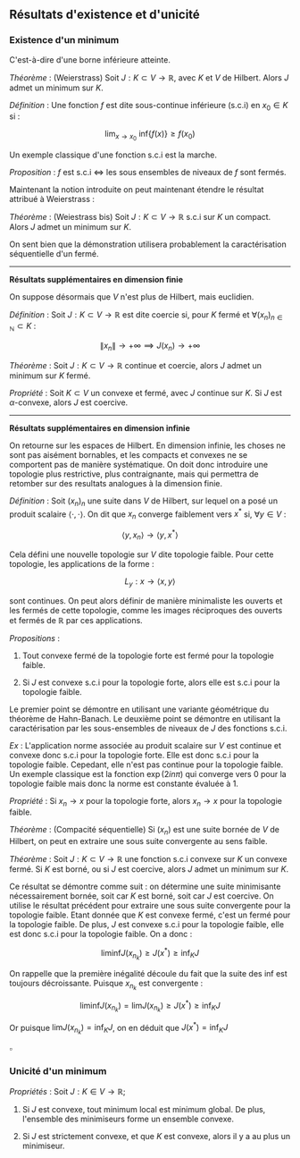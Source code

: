 ## Résultats d'existence et d'unicité

### Existence d'un minimum

C'est-à-dire d'une borne inférieure atteinte.

_Théorème_ : (Weierstrass) Soit $J : K \subset V \to \mathbb{R}$, avec $K$ et $V$ de Hilbert. Alors $J$ admet un minimum sur $K$.


_Définition_ : Une fonction $f$ est dite sous-continue inférieure ($\text{s.c.i}$) en $x_0 \in K$ si :

$$
\text{lim}_{x \to x_0} \text{ inf}\{f(x)\} \geq f(x_0)
$$

Un exemple classique d'une fonction $\text{s.c.i}$ est la marche.

_Proposition_ : $f$ est $\text{s.c.i}$ $\iff$ les sous ensembles de niveaux de $f$ sont fermés.

Maintenant la notion introduite on peut maintenant étendre le résultat attribué à Weierstrass :

_Théorème_ : (Weiestrass bis) Soit $J : K \subset V \to \mathbb{R}$ $\text{s.c.i}$ sur $K$ un compact. Alors $J$ admet un minimum sur $K$. 

On sent bien que la démonstration utilisera probablement la caractérisation séquentielle d'un fermé.

___

**Résultats supplémentaires en dimension finie**

On suppose désormais que $V$ n'est plus de Hilbert, mais euclidien.

_Définition_ : Soit $J : K \subset V \to \mathbb{R}$ est dite coercie si, pour $K$ fermé et $\forall (x_n)_{n \in \mathbb N} \subset K$ :

$$
\|x_n\| \to +\infty \implies J(x_n) \to +\infty
$$

_Théorème_ : Soit $J : K \subset V \to \mathbb{R}$ continue et coercie, alors $J$ admet un minimum sur $K$ fermé.

_Propriété_ : Soit $K \subset V$ un convexe et fermé, avec $J$ continue sur $K$. Si $J$ est $\alpha$-convexe, alors $J$ est coercive.

___

**Résultats supplémentaires en dimension infinie**

On retourne sur les espaces de Hilbert. En dimension infinie, les choses ne sont pas aisément bornables, et les compacts et convexes ne se comportent pas de manière systématique. On doit donc introduire une topologie plus restrictive, plus contraignante, mais qui permettra de retomber sur des resultats analogues à la dimension finie.


_Définition_ : Soit $(x_n)_n$ une suite dans $V$ de Hilbert, sur lequel on a posé un produit scalaire $\langle \cdot , \cdot \rangle$. On dit que $x_n$ converge faiblement vers $x^*$ si, $\forall y \in V$ :

$$
\langle y, x_n \rangle \to \langle y, x^*\rangle 
$$

Cela défini une nouvelle topologie sur $V$ dite topologie faible. Pour cette topologie, les applications de la forme :

$$
L_y : x \to \langle x, y \rangle
$$

sont continues. On peut alors définir de manière minimaliste les ouverts et les fermés de cette topologie, comme les images réciproques des ouverts et fermés de $\mathbb R$ par ces applications.

_Propositions_ :

1) Tout convexe fermé de la topologie forte est fermé pour la topologie faible.

2) Si $J$ est convexe $\text{s.c.i}$ pour la topologie forte, alors elle est $\text{s.c.i}$ pour la topologie faible.

Le premier point se démontre en utilisant une variante géométrique du théorème de Hahn-Banach. Le deuxième point se démontre en utilisant la caractérisation par les sous-ensembles de niveaux de $J$ des fonctions $\text{s.c.i}$.

_Ex_ : L'application norme associée au produit scalaire sur $V$ est continue et convexe donc $\text{s.c.i}$ pour la topologie forte. Elle est donc $\text{s.c.i}$ pour la topologie faible. Cepedant, elle n'est pas continue pour la topologie faible. Un exemple classique est la fonction $\exp({2in\pi})$ qui converge vers $0$ pour la topologie faible mais donc la norme est constante évaluée à $1$.

_Propriété_ : Si $x_n \to x$ pour la topologie forte, alors $x_n \to x$ pour la topologie faible.

_Théorème_ : (Compacité séquentielle) Si $(x_n)$ est une suite bornée de $V$ de Hilbert, on peut en extraire une sous suite convergente au sens faible.

_Théorème_ : Soit $J : K \subset V \to \mathbb{R}$ une fonction $\text{s.c.i}$ convexe sur $K$ un convexe fermé. Si $K$ est borné, ou si $J$ est coercive, alors $J$ admet un minimum sur $K$.

Ce résultat se démontre comme suit : on détermine une suite minimisante nécessairement bornée, soit car $K$ est borné, soit car $J$ est coercive. On utilise le résultat précédent pour extraire une sous suite convergente pour la topologie faible. Etant donnée que $K$ est convexe fermé, c'est un fermé pour la topologie faible. De plus, $J$ est convexe $\text{s.c.i}$ pour la topologie faible, elle est donc $\text{s.c.i}$ pour la topologie faible. On a donc :

$$
\text{liminf}J(x_{n_k}) \geq J(x^*) \geq \text{inf}_KJ
$$

On rappelle que la première inégalité découle du fait que la suite des $\text{inf}$ est toujours décroissante. Puisque $x_{n_k}$ est convergente :

$$
\text{liminf}J(x_{n_k}) = \text{lim} J(x_{n_k})\geq J(x^*) \geq \text{inf}_KJ
$$

Or puisque $\text{lim} J(x_{n_k}) = \text{inf}_KJ$, on en déduit que $J(x^*) = \text{inf}_KJ$

$\square$


### Unicité d'un minimum

_Propriétés_ : Soit $J:K\in V \to \mathbb R$;

1) Si $J$ est convexe, tout minimum local est minimum global. De plus, l'ensemble des minimiseurs forme un ensemble convexe.

2) Si $J$ est strictement convexe, et que $K$ est convexe, alors il y a au plus un minimiseur.
